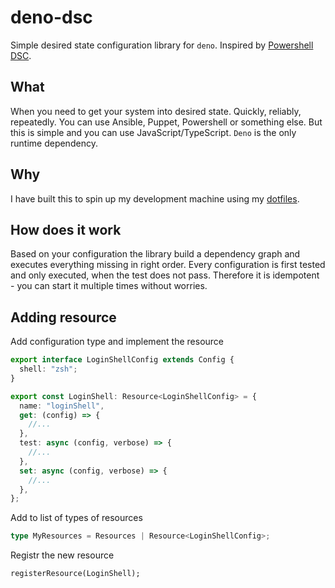 # deno-dsc

Simple desired state configuration library for `deno`. Inspired by
[Powershell DSC](https://docs.microsoft.com/en-us/powershell/scripting/dsc/overview/overview).

## What

When you need to get your system into desired state. Quickly, reliably,
repeatedly. You can use Ansible, Puppet, Powershell or something else. But this
is simple and you can use JavaScript/TypeScript. `Deno` is the only runtime
dependency.

## Why

I have built this to spin up my development machine using my
[dotfiles](https://github.com/lttr/dotfiles).

## How does it work

Based on your configuration the library build a dependency graph and executes
everything missing in right order. Every configuration is first tested and only
executed, when the test does not pass. Therefore it is idempotent - you can
start it multiple times without worries.

## Adding resource

Add configuration type and implement the resource

```ts
export interface LoginShellConfig extends Config {
  shell: "zsh";
}

export const LoginShell: Resource<LoginShellConfig> = {
  name: "loginShell",
  get: (config) => {
    //...
  },
  test: async (config, verbose) => {
    //...
  },
  set: async (config, verbose) => {
    //...
  },
};
```

Add to list of types of resources

```ts
type MyResources = Resources | Resource<LoginShellConfig>;
```

Registr the new resource

```
registerResource(LoginShell);
```
